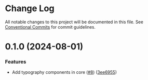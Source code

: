 # Change Log

All notable changes to this project will be documented in this file.
See [Conventional Commits](https://conventionalcommits.org) for commit guidelines.

# 0.1.0 (2024-08-01)


### Features

* Add typography components in core ([#8](https://github.com/KRDS-community/krds-react/issues/8)) ([3ee6955](https://github.com/KRDS-community/krds-react/commit/3ee695555b2735265a5ee50ce90d67c5591be5df))

